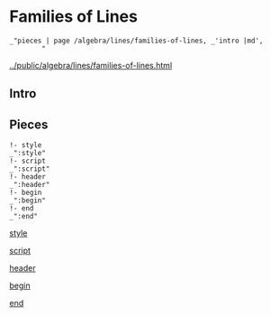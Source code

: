 # Families of Lines

    _"pieces | page /algebra/lines/families-of-lines, _'intro |md',
            "

[../public/algebra/lines/families-of-lines.html](# "save:")


## Intro

## Pieces

    !- style
    _":style"
    !- script
    _":script"
    !- header
    _":header"
    !- begin
    _":begin"
    !- end
    _":end"

[style]() 

[script]()

[header]()

[begin]()

[end]()

